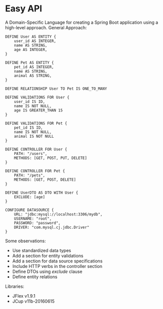 # Easy API

A Domain-Specific Language for creating a Spring Boot application using a high-level approach.
General Approach:
```
DEFINE User AS ENTITY {
    user_id AS INTEGER,
    name AS STRING,
    age AS INTEGER,
}

DEFINE Pet AS ENTITY {
    pet_id AS INTEGER,
    name AS STRING,
    animal AS STRING,
}

DEFINE RELATIONSHIP User TO Pet IS ONE_TO_MANY

DEFINE VALIDATIONS FOR User {
    user_id IS ID,
    name IS NOT NULL,
    age IS GREATER_THAN 15
}

DEFINE VALIDATIONS FOR Pet {
    pet_id IS ID,
    name IS NOT NULL,
    animal IS NOT NULL
}

DEFINE CONTROLLER FOR User {
    PATH: "/users",
    METHODS: [GET, POST, PUT, DELETE]
}

DEFINE CONTROLLER FOR Pet {
    PATH: "/pets",
    METHODS: [GET, POST, DELETE]
}

DEFINE UserDTO AS DTO WITH User {
    EXCLUDE: [age]
}

CONFIGURE DATASOURCE {
    URL: "jdbc:mysql://localhost:3306/mydb",
    USERNAME: "root",
    PASSWORD: "password",
    DRIVER: "com.mysql.cj.jdbc.Driver"
}
```

Some observations: 
- Use standardized data types
- Add a section for entity validations
- Add a section for data source specifications
- Include HTTP verbs in the controller section
- Define DTOs using _exclude_ clause
- Define entity relations

Libraries:
- JFlex v1.9.1
- JCup v11b-20160615

